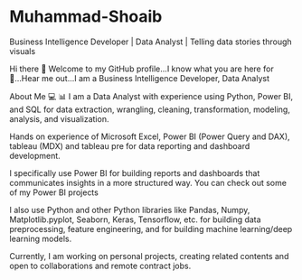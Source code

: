 # Muhammad-Shoaib
Business Intelligence Developer | Data Analyst | Telling data stories through visuals


Hi there 👋
Welcome to my GitHub profile...I know what you are here for🌚...Hear me out...I am a Business Intelligence Developer, Data Analyst

About Me 💻 📊
I am a Data Analyst with experience using Python, Power BI, and SQL for data extraction, wrangling, cleaning, transformation, modeling, analysis, and visualization.

Hands on experience of Microsoft Excel,  Power BI (Power Query and DAX), tableau (MDX) and tableau pre for data reporting and dashboard development.

I specifically use Power BI for building reports and dashboards that communicates insights in a more structured way. You can check out some of my Power BI projects

I also use Python and other Python libraries like Pandas, Numpy, Matplotlib.pyplot, Seaborn, Keras, Tensorflow, etc. for building data preprocessing, feature engineering, and for building machine learning/deep learning models.

Currently, I am working on personal projects, creating related contents and open to collaborations and remote contract jobs.
